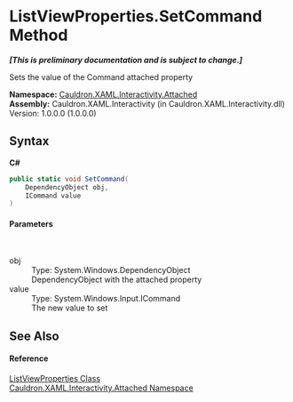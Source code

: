 # ListViewProperties.SetCommand Method 
 _**\[This is preliminary documentation and is subject to change.\]**_

Sets the value of the Command attached property

**Namespace:**&nbsp;<a href="N_Cauldron_XAML_Interactivity_Attached">Cauldron.XAML.Interactivity.Attached</a><br />**Assembly:**&nbsp;Cauldron.XAML.Interactivity (in Cauldron.XAML.Interactivity.dll) Version: 1.0.0.0 (1.0.0.0)

## Syntax

**C#**<br />
``` C#
public static void SetCommand(
	DependencyObject obj,
	ICommand value
)
```


#### Parameters
&nbsp;<dl><dt>obj</dt><dd>Type: System.Windows.DependencyObject<br />DependencyObject with the attached property</dd><dt>value</dt><dd>Type: System.Windows.Input.ICommand<br />The new value to set</dd></dl>

## See Also


#### Reference
<a href="T_Cauldron_XAML_Interactivity_Attached_ListViewProperties">ListViewProperties Class</a><br /><a href="N_Cauldron_XAML_Interactivity_Attached">Cauldron.XAML.Interactivity.Attached Namespace</a><br />